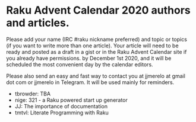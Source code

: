 # Raku Advent Calendar 2020 authors and articles.

Please add your name (IRC #raku nickname preferred) and topic or
topics (if you want to write more than one article). Your article will
need to be ready and posted as a draft in a gist or in the Raku Advent
Calendar site if you already have permissions. by December 1st 2020,
and it will be scheduled the most convenient day by the calendar
editors. 

Please also send an easy and fast way to contact you at jjmerelo at
gmail dot com or jjmerelo in Telegram. It will be used mainly for
reminders. 


* tbrowder: TBA
* nige: 321 - a Raku powered start up generator
* JJ: The importance of documentation
* tmtvl: Literate Programming with Raku
